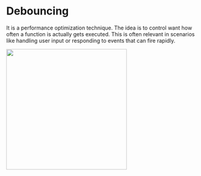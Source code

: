 # Debouncing
It is a performance optimization technique.  The idea is to control want how often a function is actually gets executed.  This is often relevant in scenarios like handling user input or responding to events that can fire rapidly.

<img src="" width=320>

